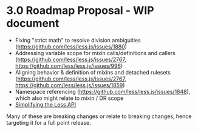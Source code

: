 3.0 Roadmap Proposal  - WIP document
====
* Fixing "strict math" to resolve division ambiguities (https://github.com/less/less.js/issues/1880)
* Addressing variable scope for mixin calls/definitions and callers (https://github.com/less/less.js/issues/2767, https://github.com/less/less.js/issues/996)
* Aligning behavior & definition of mixins and detached rulesets (https://github.com/less/less.js/issues/2767, https://github.com/less/less.js/issues/1859)
* Namespace referencing (https://github.com/less/less.js/issues/1848), which also might relate to mixin / DR scope
* [Simplifying the Less API](api.md)

Many of these are breaking changes or relate to breaking changes, hence targeting it for a full point release.
